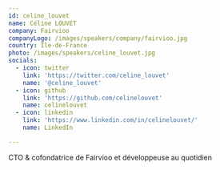 ```yaml
---
id: celine_louvet
name: Céline LOUVET
company: Fairvioo
companyLogo: /images/speakers/company/fairvioo.jpg
country: Île-de-France
photo: /images/speakers/celine_louvet.jpg
socials:
  - icon: twitter
    link: 'https://twitter.com/celine_louvet'
    name: '@celine_louvet'
  - icon: github
    link: 'https://github.com/celinelouvet'
    name: celinelouvet
  - icon: linkedin
    link: 'https://www.linkedin.com/in/celinelouvet/'
    name: LinkedIn

---
```


CTO & cofondatrice de Fairvioo et développeuse au quotidien
